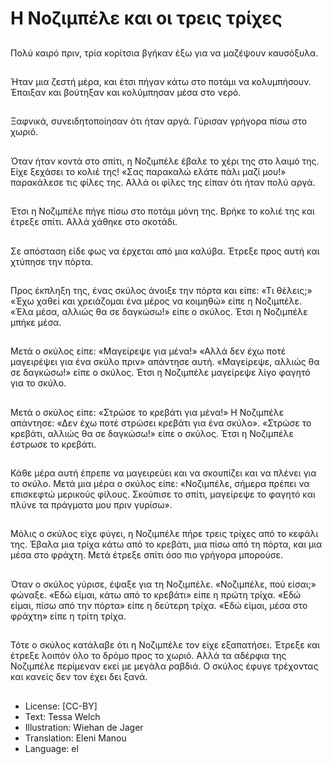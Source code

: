 # Η Νοζιμπέλε και οι τρεις τρίχες

##
Πολύ καιρό πριν, τρία κορίτσια βγήκαν έξω για να μαζέψουν καυσόξυλα.

##
Ήταν μια ζεστή μέρα, και έτσι πήγαν κάτω στο ποτάμι να κολυμπήσουν. Έπαιξαν και βούτηξαν και κολύμπησαν μέσα στο νερό.

##
Ξαφνικά, συνειδητοποίησαν ότι ήταν αργά. Γύρισαν γρήγορα πίσω στο χωριό.

##
Όταν ήταν κοντά στο σπίτι, η Νοζιμπέλε έβαλε το χέρι της στο λαιμό της. Είχε ξεχάσει το κολιέ της! «Σας παρακαλώ ελάτε πάλι μαζί μου!» παρακάλεσε τις φίλες της. Αλλά οι φίλες της είπαν ότι ήταν πολύ αργά.

##
Έτσι η Νοζιμπέλε πήγε πίσω στο ποτάμι μόνη της. Βρήκε το κολιέ της και έτρεξε σπίτι. Αλλά χάθηκε στο σκοτάδι.

##
Σε απόσταση είδε φως να έρχεται από μια καλύβα. Έτρεξε προς αυτή και χτύπησε την πόρτα.

##
Προς έκπληξη της, ένας σκύλος άνοιξε την πόρτα και είπε: «Τι θέλεις;» «Έχω χαθεί και χρειάζομαι ένα μέρος να κοιμηθώ» είπε η Νοζιμπέλε. «Έλα μέσα, αλλιώς θα σε δαγκώσω!» είπε ο σκύλος. Έτσι η Νοζιμπέλε μπήκε μέσα.

##
Μετά ο σκύλος είπε: «Μαγείρεψε για μένα!» «Αλλά δεν έχω ποτέ μαγειρέψει για ένα σκύλο πριν» απάντησε αυτή. «Μαγείρεψε, αλλιώς θα σε δαγκώσω!» είπε ο σκύλος. Έτσι η Νοζιμπέλε μαγείρεψε λίγο φαγητό για το σκύλο.

##
Μετά ο σκύλος είπε: «Στρώσε το κρεβάτι για μένα!» Η Νοζιμπέλε απάντησε: «Δεν έχω ποτέ στρώσει κρεβάτι για ένα σκύλο». «Στρώσε το κρεβάτι, αλλιώς θα σε δαγκώσω!» είπε ο σκύλος. Έτσι η Νοζιμπέλε έστρωσε το κρεβάτι.

##
Κάθε μέρα αυτή έπρεπε να μαγειρεύει και να σκουπίζει και να πλένει για το σκύλο. Μετά μια μέρα ο σκύλος είπε: «Νοζιμπέλε, σήμερα πρέπει να επισκεφτώ μερικούς φίλους. Σκούπισε το σπίτι, μαγείρεψε το φαγητό και πλύνε τα πράγματα μου πριν γυρίσω».

##
Μόλις ο σκύλος είχε φύγει, η Νοζιμπέλε πήρε τρεις τρίχες από το κεφάλι της. Έβαλα μια τρίχα κάτω από το κρεβάτι, μια πίσω από τη πόρτα, και μια μέσα στο φράχτη. Μετά έτρεξε σπίτι όσο πιο γρήγορα μπορούσε.

##
Όταν ο σκύλος γύρισε, έψαξε για τη Νοζιμπέλε. «Νοζιμπέλε, πού είσαι;» φώναξε. «Εδώ είμαι, κάτω από το κρεβάτι» είπε η πρώτη τρίχα. «Εδώ είμαι, πίσω από την πόρτα» είπε η δεύτερη τρίχα. «Εδώ είμαι, μέσα στο φράχτη» είπε η τρίτη τρίχα.

##
Τότε ο σκύλος κατάλαβε ότι η Νοζιμπέλε τον είχε εξαπατήσει. Έτρεξε και έτρεξε λοιπόν όλο το δρόμο προς το χωριό. Αλλά τα αδέρφια της Νοζιμπέλε περίμεναν εκεί με μεγάλα ραβδιά. Ο σκύλος έφυγε τρέχοντας και κανείς δεν τον έχει δει ξανά.

##
* License: [CC-BY]
* Text: Tessa Welch
* Illustration: Wiehan de Jager
* Translation: Eleni Manou
* Language: el
